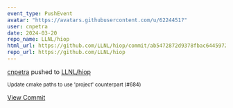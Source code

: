 ```yaml
---
event_type: PushEvent
avatar: "https://avatars.githubusercontent.com/u/6224451?"
user: cnpetra
date: 2024-03-20
repo_name: LLNL/hiop
html_url: https://github.com/LLNL/hiop/commit/ab5472872d9378fbac64459721999d1faa33e8ad
repo_url: https://github.com/LLNL/hiop
---
```


<a href='https://github.com/cnpetra' target='_blank'>cnpetra</a> pushed to <a href='https://github.com/LLNL/hiop' target='_blank'>LLNL/hiop</a>

<small>Update cmake paths to use 'project' counterpart (#684)</small>

<a href='https://github.com/LLNL/hiop/commit/ab5472872d9378fbac64459721999d1faa33e8ad' target='_blank'>View Commit</a>